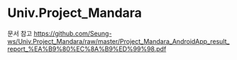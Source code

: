 # Univ.Project_Mandara

문서 참고
https://github.com/Seung-ws/Univ.Project_Mandara/raw/master/Project_Mandara_AndroidApp_result_report_%EA%B9%80%EC%8A%B9%ED%99%98.pdf
